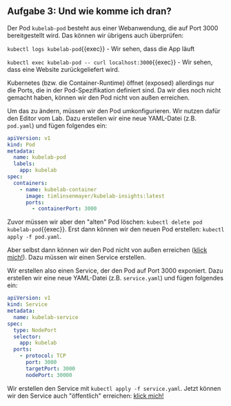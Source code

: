 ## Aufgabe 3: Und wie komme ich dran?
Der Pod `kubelab-pod` besteht aus einer Webanwendung, die auf Port 3000 bereitgestellt wird. Das können wir übrigens auch überprüfen:

`kubectl logs kubelab-pod`{{exec}} - Wir sehen, dass die App läuft

`kubectl exec kubelab-pod -- curl localhost:3000`{{exec}} - Wir sehen, dass eine Website zurückgeliefert wird.

Kubernetes (bzw. die Container-Runtime) öffnet (exposed) allerdings nur die Ports, die in der Pod-Spezifikation definiert sind. Da wir dies noch nicht gemacht haben, können wir den Pod nicht von außen erreichen.

Um das zu ändern, müssen wir den Pod umkonfigurieren. Wir nutzen dafür den Editor vom Lab. Dazu erstellen wir eine neue YAML-Datei (z.B. `pod.yaml`) und fügen folgendes ein:

```yaml
apiVersion: v1
kind: Pod
metadata:
  name: kubelab-pod
  labels:
    app: kubelab
spec:
  containers:
    - name: kubelab-container
      image: timlinsenmayer/kubelab-insights:latest
      ports:
        - containerPort: 3000
```

Zuvor müssen wir aber den "alten" Pod löschen: `kubectl delete pod kubelab-pod`{{exec}}.
Erst dann können wir den neuen Pod erstellen: `kubectl apply -f pod.yaml`. 

Aber selbst dann können wir den Pod nicht von außen erreichen ([klick mich!]({{TRAFFIC_HOST1_3000}})). Dazu müssen wir einen Service erstellen.

Wir erstellen also einen Service, der den Pod auf Port 3000 exponiert. Dazu erstellen wir eine neue YAML-Datei (z.B. `service.yaml`) und fügen folgendes ein:

```yaml
apiVersion: v1
kind: Service
metadata:
  name: kubelab-service
spec:
  type: NodePort
  selector:
    app: kubelab
  ports:
    - protocol: TCP
      port: 3000
      targetPort: 3000
      nodePort: 30000
```

Wir erstellen den Service mit `kubectl apply -f service.yaml`.
Jetzt können wir den Service auch "öffentlich" erreichen: [klick mich!]({{TRAFFIC_HOST1_30000}})
